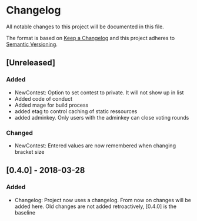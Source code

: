 # Changelog
All notable changes to this project will be documented in this file.

The format is based on [Keep a Changelog](http://keepachangelog.com/en/1.0.0/)
and this project adheres to [Semantic Versioning](http://semver.org/spec/v2.0.0.html).

## [Unreleased]
### Added 
- NewContest: Option to set contest to private. It will not show up in list
- Added code of conduct
- Added mage for build process
- added etag to control caching of static ressources
- added adminkey. Only users with the adminkey can close voting rounds

### Changed
- NewContest: Entered values are now remembered when changing bracket size

## [0.4.0] - 2018-03-28
### Added
- Changelog: Project now uses a changelog. From now on changes will be added here. Old changes are not added retroactively, [0.4.0] is the baseline